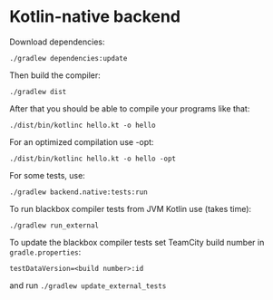 # Kotlin-native backend #

Download dependencies:

	./gradlew dependencies:update

Then build the compiler:

	./gradlew dist

After that you should be able to compile your programs like that:

	./dist/bin/kotlinc hello.kt -o hello

For an optimized compilation use -opt:

	./dist/bin/kotlinc hello.kt -o hello -opt

For some tests, use:

	./gradlew backend.native:tests:run

To run blackbox compiler tests from JVM Kotlin use (takes time):

    ./gradlew run_external

To update the blackbox compiler tests set TeamCity build number in `gradle.properties`:

    testDataVersion=<build number>:id

and run `./gradlew update_external_tests`